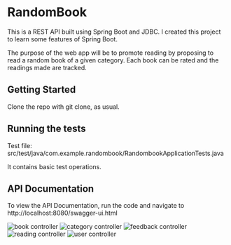 # RandomBook

This is a REST API built using Spring Boot and JDBC. I created this project to learn some features of Spring Boot. 

The purpose of the web app will be to promote reading by proposing to read a random book of a given category. Each book can be rated and the readings made are tracked.

## Getting Started

Clone the repo with git clone, as usual.

## Running the tests

Test file: src/test/java/com.example.randombook/RandombookApplicationTests.java

It contains basic test operations.

## API Documentation

To view the API Documentation, run the code and navigate to http://localhost:8080/swagger-ui.html


![book controller](https://github.com/vittorioexp/randombook-spring-rest-api/blob/main/img/API%20Documentation/book-controller.PNG)
![category controller](https://github.com/vittorioexp/randombook-spring-rest-api/blob/main/img/API%20Documentation/category-controller.PNG)
![feedback controller](https://github.com/vittorioexp/randombook-spring-rest-api/blob/main/img/API%20Documentation/feedback-controller.PNG)
![reading controller](https://github.com/vittorioexp/randombook-spring-rest-api/blob/main/img/API%20Documentation/reading-controller.PNG)
![user controller](https://github.com/vittorioexp/randombook-spring-rest-api/blob/main/img/API%20Documentation/user-controller.PNG)